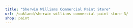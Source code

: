 ```yaml
---
title: "Sherwin Williams Commercial Paint Store"
url: /oakland/sherwin-williams-commercial-paint-store-3/
shop: paint
---
```

